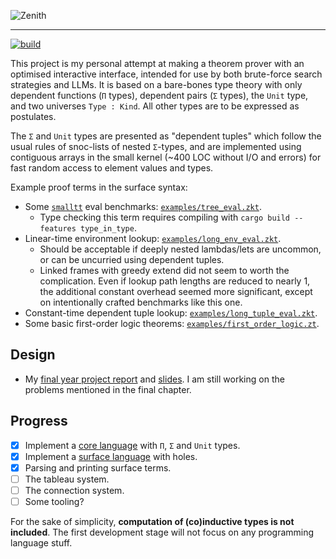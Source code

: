 ![Zenith](docs/title.png)

-----

[![build](https://github.com/bridgekat/zenith/actions/workflows/build.yml/badge.svg)](https://github.com/bridgekat/zenith/actions/workflows/build.yml)

This project is my personal attempt at making a theorem prover with an optimised interactive interface, intended for use by both brute-force search strategies and LLMs. It is based on a bare-bones type theory with only dependent functions (`Π` types), dependent pairs (`Σ` types), the `Unit` type, and two universes `Type : Kind`. All other types are to be expressed as postulates.

The `Σ` and `Unit` types are presented as "dependent tuples" which follow the usual rules of snoc-lists of nested `Σ`-types, and are implemented using contiguous arrays in the small kernel (\~400 LOC without I/O and errors) for fast random access to element values and types.

Example proof terms in the surface syntax:

- Some [`smalltt`](https://github.com/AndrasKovacs/smalltt) eval benchmarks: [`examples/tree_eval.zkt`](examples/tree_eval.zkt).
  - Type checking this term requires compiling with `cargo build --features type_in_type`.
- Linear-time environment lookup: [`examples/long_env_eval.zkt`](examples/long_env_eval.zkt).
  - Should be acceptable if deeply nested lambdas/lets are uncommon, or can be uncurried using dependent tuples.
  - Linked frames with greedy extend did not seem to worth the complication. Even if lookup path lengths are reduced to nearly 1, the additional constant overhead seemed more significant, except on intentionally crafted benchmarks like this one.
- Constant-time dependent tuple lookup: [`examples/long_tuple_eval.zkt`](examples/long_tuple_eval.zkt).
- Some basic first-order logic theorems: [`examples/first_order_logic.zt`](examples/first_order_logic.zt).

## Design

- My [final year project report](docs/design_report.pdf) and [slides](docs/design_slides.pdf). I am still working on the problems mentioned in the final chapter.

## Progress

- [x] Implement a [core language](src/kernel/term.rs) with `Π`, `Σ` and `Unit` types.
- [x] Implement a [surface language](src/ir/term.rs) with holes.
- [x] Parsing and printing surface terms.
- [ ] The tableau system.
- [ ] The connection system.
- [ ] Some tooling?

For the sake of simplicity, **computation of (co)inductive types is not included**. The first development stage will not focus on any programming language stuff.
